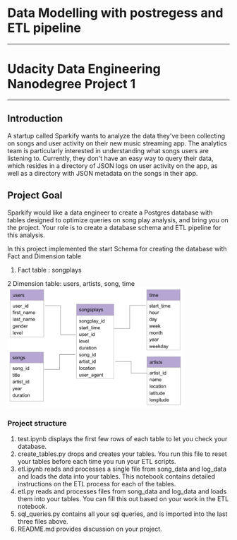 # Data Modelling with postregess and ETL pipeline
_____________________________________________________________

# Udacity Data Engineering Nanodegree Project 1
_____________________________________________________________

## Introduction

A startup called Sparkify wants to analyze the data they've been collecting on songs and user activity on their new music streaming app. The analytics team is particularly interested in understanding what songs users are listening to. Currently, they don't have an easy way to query their data, which resides in a directory of JSON logs on user activity on the app, as well as a directory with JSON metadata on the songs in their app.

## Project Goal
Sparkify would like a data engineer to create a Postgres database with tables designed to optimize queries on song play analysis, and bring you on the project. Your role is to create a database schema and ETL pipeline for this analysis.

In this project implemented the start Schema for creating the database with Fact and Dimension table
1. Fact table : songplays

2 Dimension table: users, artists, song, time
<img src="start_schema_photo.jpg" alt="drawing" width="400"/>

### Project structure
1. test.ipynb displays the first few rows of each table to let you check your database.
2. create_tables.py drops and creates your tables. You run this file to reset your tables before each time you run your ETL      scripts.
3. etl.ipynb reads and processes a single file from song_data and log_data and loads the data into your tables. This notebook    contains detailed instructions on the ETL process for each of the tables.
4. etl.py reads and processes files from song_data and log_data and loads them into your tables. You can fill this out based    on your work in the ETL notebook.
5. sql_queries.py contains all your sql queries, and is imported into the last three files above.
6. README.md provides discussion on your project.
